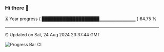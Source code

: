 ### Hi there 👋

⏳ Year progress { ███████████████████▁▁▁▁▁▁▁▁▁▁▁ } 64.75 %

---

⏰ Updated on Sat, 24 Aug 2024 23:37:44 GMT

![Progress Bar CI](https://github.com/IshwaranRudhara/GIT-ACTION/workflows/Progress%20Bar%20CI/badge.svg)
